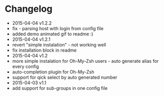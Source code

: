 # Changelog

- 2015-04-04 v1.2.2
 - fix - parsing host with login from config file
 - added demo animated gif to readme :)
- 2015-04-04 v1.2.1
 - revert "simple instalation" - not working well
 - fix installation block in readme
- 2015-04-04 v1.2
 - more simple instalation for Oh-My-Zsh users - auto generate alias for every config
 - auto-completion plugin for Oh-My-Zsh
 - support for qick select by auto generated number
- 2015-04-03 v1.1
 - add support for sub-groups in one config file